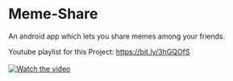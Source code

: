 # Meme-Share
An android app which lets you share memes among your friends.

Youtube playlist for this Project: https://bit.ly/3hGQOfS
<follow Anuj bhaiya on youtube>
</br>
</br>
[![Watch the video](https://img.youtube.com/vi/W3lgZuaIuqU/hqdefault.jpg)](https://youtu.be/W3lgZuaIuqU)

